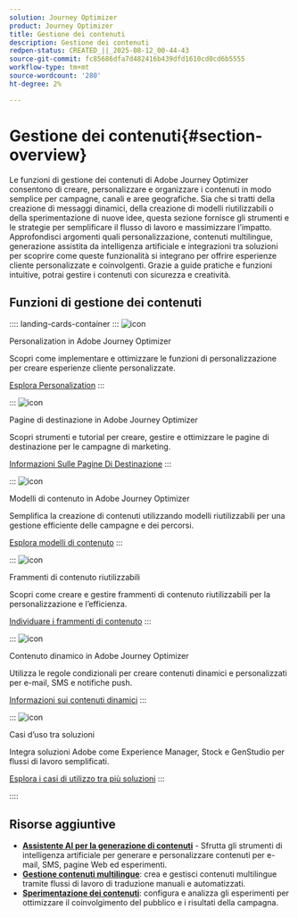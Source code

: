 ```yaml
---
solution: Journey Optimizer
product: Journey Optimizer
title: Gestione dei contenuti
description: Gestione dei contenuti
redpen-status: CREATED_||_2025-08-12_00-44-43
source-git-commit: fc85686dfa7d482416b439dfd1610cd0cd6b5555
workflow-type: tm+mt
source-wordcount: '280'
ht-degree: 2%

---
```



# Gestione dei contenuti{#section-overview}

Le funzioni di gestione dei contenuti di Adobe Journey Optimizer consentono di creare, personalizzare e organizzare i contenuti in modo semplice per campagne, canali e aree geografiche. Sia che si tratti della creazione di messaggi dinamici, della creazione di modelli riutilizzabili o della sperimentazione di nuove idee, questa sezione fornisce gli strumenti e le strategie per semplificare il flusso di lavoro e massimizzare l’impatto. Approfondisci argomenti quali personalizzazione, contenuti multilingue, generazione assistita da intelligenza artificiale e integrazioni tra soluzioni per scoprire come queste funzionalità si integrano per offrire esperienze cliente personalizzate e coinvolgenti. Grazie a guide pratiche e funzioni intuitive, potrai gestire i contenuti con sicurezza e creatività.

## Funzioni di gestione dei contenuti

:::: landing-cards-container
:::
![icon](https://cdn.experienceleague.adobe.com/icons/bullseye.svg)

Personalization in Adobe Journey Optimizer

Scopri come implementare e ottimizzare le funzioni di personalizzazione per creare esperienze cliente personalizzate.

[Esplora Personalization](personalization-landing-page.md)
:::

:::
![icon](https://cdn.experienceleague.adobe.com/icons/circle-play.svg)

Pagine di destinazione in Adobe Journey Optimizer

Scopri strumenti e tutorial per creare, gestire e ottimizzare le pagine di destinazione per le campagne di marketing.

[Informazioni Sulle Pagine Di Destinazione](landing-pages-landing-page.md)
:::

:::
![icon](https://cdn.experienceleague.adobe.com/icons/list-check.svg)

Modelli di contenuto in Adobe Journey Optimizer

Semplifica la creazione di contenuti utilizzando modelli riutilizzabili per una gestione efficiente delle campagne e dei percorsi.

[Esplora modelli di contenuto](content-templates-landing-page.md)
:::

:::
![icon](https://cdn.experienceleague.adobe.com/icons/puzzle-piece.svg)

Frammenti di contenuto riutilizzabili

Scopri come creare e gestire frammenti di contenuto riutilizzabili per la personalizzazione e l’efficienza.

[Individuare i frammenti di contenuto](fragments-landing-page.md)
:::

:::
![icon](https://cdn.experienceleague.adobe.com/icons/gear.svg)

Contenuto dinamico in Adobe Journey Optimizer

Utilizza le regole condizionali per creare contenuti dinamici e personalizzati per e-mail, SMS e notifiche push.

[Informazioni sui contenuti dinamici](dynamic-landing-page.md)
:::

:::
![icon](https://cdn.experienceleague.adobe.com/icons/puzzle-piece.svg)

Casi d’uso tra soluzioni

Integra soluzioni Adobe come Experience Manager, Stock e GenStudio per flussi di lavoro semplificati.

[Esplora i casi di utilizzo tra più soluzioni](combine-landing-page.md)
:::

::::


## Risorse aggiuntive

- **[Assistente AI per la generazione di contenuti](ai-assistant-landing-page.md)** - Sfrutta gli strumenti di intelligenza artificiale per generare e personalizzare contenuti per e-mail, SMS, pagine Web ed esperimenti.
- **[Gestione contenuti multilingue](content-multilingual-landing-page.md)**: crea e gestisci contenuti multilingue tramite flussi di lavoro di traduzione manuali e automatizzati.
- **[Sperimentazione dei contenuti](content-experiment-landing-page.md)**: configura e analizza gli esperimenti per ottimizzare il coinvolgimento del pubblico e i risultati della campagna.
